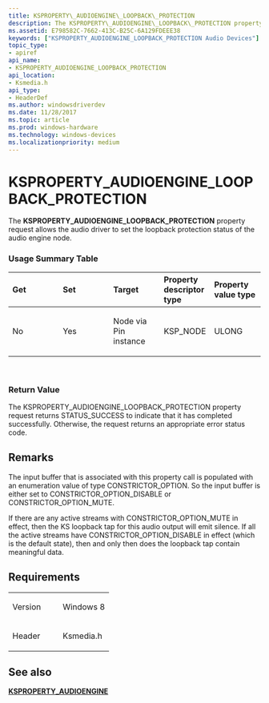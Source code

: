 ```yaml
---
title: KSPROPERTY\_AUDIOENGINE\_LOOPBACK\_PROTECTION
description: The KSPROPERTY\_AUDIOENGINE\_LOOPBACK\_PROTECTION property request allows the audio driver to set the loopback protection status of the audio engine node.
ms.assetid: E798582C-7662-413C-B25C-6A129FDEEE38
keywords: ["KSPROPERTY_AUDIOENGINE_LOOPBACK_PROTECTION Audio Devices"]
topic_type:
- apiref
api_name:
- KSPROPERTY_AUDIOENGINE_LOOPBACK_PROTECTION
api_location:
- Ksmedia.h
api_type:
- HeaderDef
ms.author: windowsdriverdev
ms.date: 11/28/2017
ms.topic: article
ms.prod: windows-hardware
ms.technology: windows-devices
ms.localizationpriority: medium
---
```


# KSPROPERTY\_AUDIOENGINE\_LOOPBACK\_PROTECTION


The **KSPROPERTY\_AUDIOENGINE\_LOOPBACK\_PROTECTION** property request allows the audio driver to set the loopback protection status of the audio engine node.

### <span id="Usage_Summary_Table"></span><span id="usage_summary_table"></span><span id="USAGE_SUMMARY_TABLE"></span>Usage Summary Table

<table>
<colgroup>
<col width="20%" />
<col width="20%" />
<col width="20%" />
<col width="20%" />
<col width="20%" />
</colgroup>
<thead>
<tr class="header">
<th align="left">Get</th>
<th align="left">Set</th>
<th align="left">Target</th>
<th align="left">Property descriptor type</th>
<th align="left">Property value type</th>
</tr>
</thead>
<tbody>
<tr class="odd">
<td align="left"><p>No</p></td>
<td align="left"><p>Yes</p></td>
<td align="left"><p>Node via Pin instance</p></td>
<td align="left"><p>KSP_NODE</p></td>
<td align="left"><p>ULONG</p></td>
</tr>
</tbody>
</table>

 

### <span id="Return_Value"></span><span id="return_value"></span><span id="RETURN_VALUE"></span>Return Value

The KSPROPERTY\_AUDIOENGINE\_LOOPBACK\_PROTECTION property request returns STATUS\_SUCCESS to indicate that it has completed successfully. Otherwise, the request returns an appropriate error status code.

Remarks
-------

The input buffer that is associated with this property call is populated with an enumeration value of type CONSTRICTOR\_OPTION. So the input buffer is either set to CONSTRICTOR\_OPTION\_DISABLE or CONSTRICTOR\_OPTION\_MUTE.

If there are any active streams with CONSTRICTOR\_OPTION\_MUTE in effect, then the KS loopback tap for this audio output will emit silence. If all the active streams have CONSTRICTOR\_OPTION\_DISABLE in effect (which is the default state), then and only then does the loopback tap contain meaningful data.

Requirements
------------

<table>
<colgroup>
<col width="50%" />
<col width="50%" />
</colgroup>
<tbody>
<tr class="odd">
<td align="left"><p>Version</p></td>
<td align="left"><p>Windows 8</p></td>
</tr>
<tr class="even">
<td align="left"><p>Header</p></td>
<td align="left">Ksmedia.h</td>
</tr>
</tbody>
</table>

## <span id="see_also"></span>See also


[**KSPROPERTY\_AUDIOENGINE**](ksproperty-audioengine.md)

 

 






